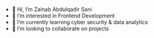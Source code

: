 - 👋 Hi, I’m Zainab Abdulqadir Sani
- 👀 I’m interested in Frontend Development
- 🌱 I’m currently learning cyber security & data analytics
- 💞️ I’m looking to collaborate on projects

<!---
zainabsani/zainabsani is a ✨ special ✨ repository because its `README.md` (this file) appears on your GitHub profile.
You can click the Preview link to take a look at your changes.
--->
